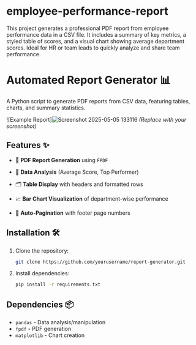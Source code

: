 # employee-performance-report
This project generates a professional PDF report from employee performance data in a CSV file. It includes a summary of key metrics, a styled table of scores, and a visual chart showing average department scores. Ideal for HR or team leads to quickly analyze and share team performance.
# Automated Report Generator 📊

A Python script to generate PDF reports from CSV data, featuring tables, charts, and summary statistics.

![Example Report]![Screenshot 2025-05-05 133116](https://github.com/user-attachments/assets/91d6a688-c5fa-4f15-9a15-8ddc61298246)
  *(Replace with your screenshot)*

## Features ✨
- 📄 **PDF Report Generation** using `FPDF`

- 🔢 **Data Analysis** (Average Score, Top Performer)
- 🗂️ **Table Display** with headers and formatted rows
- 📈 **Bar Chart Visualization** of department-wise performance
- 📑 **Auto-Pagination** with footer page numbers

## Installation 🛠️
1. Clone the repository:
   ```bash
   git clone https://github.com/yourusername/report-generator.git
   ```
2. Install dependencies:
   ```bash
   pip install -r requirements.txt
   ```

## Dependencies 📦
- `pandas` - Data analysis/manipulation
- `fpdf` - PDF generation
- `matplotlib` - Chart creation   
